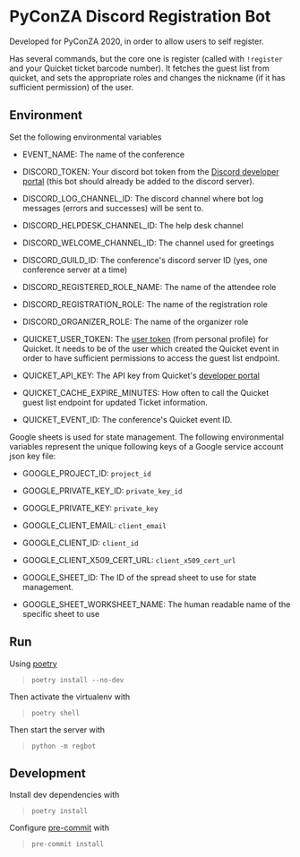 # PyConZA Discord Registration Bot

Developed for PyConZA 2020, in order to allow users to self register.

Has several commands, but the core one is register (called with `!register` and your Quicket ticket barcode number).
It fetches the guest list from quicket, and sets the appropriate roles and changes the nickname (if it has sufficient permission) of the user.

## Environment

Set the following environmental variables

* EVENT_NAME: The name of the conference

* DISCORD_TOKEN: Your discord bot token from the [Discord developer portal](https://discord.com/developers/applications) (this bot should already be added to the discord server).
* DISCORD_LOG_CHANNEL_ID: The discord channel where bot log messages (errors and successes) will be sent to.
* DISCORD_HELPDESK_CHANNEL_ID: The help desk channel
* DISCORD_WELCOME_CHANNEL_ID: The channel used for greetings
* DISCORD_GUILD_ID: The conference's discord server ID (yes, one conference server at a time)
* DISCORD_REGISTERED_ROLE_NAME: The name of the attendee role
* DISCORD_REGISTRATION_ROLE: The name of the registration role
* DISCORD_ORGANIZER_ROLE: The name of the organizer role

* QUICKET_USER_TOKEN: The [user token](https://www.quicket.co.za/account/users/apikeys.aspx) (from personal profile) for Quicket. It needs to be of the user which created the Quicket event in order to have sufficient permissions to access the guest list endpoint.
* QUICKET_API_KEY: The API key from Quicket's [developer portal](https://developer.quicket.co.za/)
* QUICKET_CACHE_EXPIRE_MINUTES: How often to call the Quicket guest list endpoint for updated Ticket information.
* QUICKET_EVENT_ID: The conference's Quicket event ID.

Google sheets is used for state management. The following environmental variables represent the unique following keys of a Google service account json key file:

* GOOGLE_PROJECT_ID: `project_id`
* GOOGLE_PRIVATE_KEY_ID: `private_key_id`
* GOOGLE_PRIVATE_KEY: `private_key`
* GOOGLE_CLIENT_EMAIL: `client_email`
* GOOGLE_CLIENT_ID: `client_id`
* GOOGLE_CLIENT_X509_CERT_URL: `client_x509_cert_url`

* GOOGLE_SHEET_ID: The ID of the spread sheet to use for state management.
* GOOGLE_SHEET_WORKSHEET_NAME: The human readable name of the specific sheet to use

## Run

Using [poetry](https://python-poetry.org/)
> `poetry install --no-dev`

Then activate the virtualenv with
> `poetry shell`

Then start the server with
> `python -m regbot`

## Development

Install dev dependencies with
> `poetry install`

Configure [pre-commit](https://pre-commit.com/) with
> `pre-commit install`
